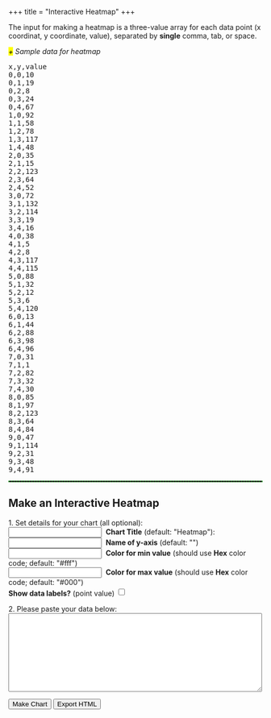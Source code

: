 +++
title = "Interactive Heatmap"
+++
<div>
<script src="https://code.highcharts.com/modules/heatmap.js"></script>
<p> The input for making a heatmap is a three-value array for each data point (x coordinat, y coordinate, value), separated by <strong>single</strong> comma, tab, or space.</p>
<span class="csv-toggle"><em><mark>+</mark> Sample data for heatmap</em></span>
<span class="csv-example" style="width: 100%">
<pre>
x,y,value
0,0,10
0,1,19
0,2,8
0,3,24
0,4,67
1,0,92
1,1,58
1,2,78
1,3,117
1,4,48
2,0,35
2,1,15
2,2,123
2,3,64
2,4,52
3,0,72
3,1,132
3,2,114
3,3,19
3,4,16
4,0,38
4,1,5
4,2,8
4,3,117
4,4,115
5,0,88
5,1,32
5,2,12
5,3,6
5,4,120
6,0,13
6,1,44
6,2,88
6,3,98
6,4,96
7,0,31
7,1,1
7,2,82
7,3,32
7,4,30
8,0,85
8,1,97
8,2,123
8,3,64
8,4,84
9,0,47
9,1,114
9,2,31
9,3,48
9,4,91
</pre></span>
<script>
function main() {
  $('.csv-example').hide();
  $('.csv-toggle').on('click', function() {
    $(this).toggleClass('active');
    $(this).next().slideToggle(400);
  });
}
$(document).ready(main);
</script>

<hr style="border: 1px dashed #008800">

<h2>Make an Interactive Heatmap</h2>

<form>
<p>1. Set details for your chart (all optional):<br>
<input type="text" name="mtitle">&nbsp;&nbsp;<strong>Chart Title</strong> (default: "Heatmap"):<br>
<input type="text" name="yaxis">&nbsp;&nbsp;<strong>Name of y-axis</strong> (default: "")<br>
<input type="text" name="mincolor">&nbsp;&nbsp;<strong>Color for min value</strong> (should use <strong>Hex</strong> color code; default: "#fff")<br> 
<input type="text" name="maxcolor">&nbsp;&nbsp;<strong>Color for max value</strong> (should use <strong>Hex</strong> color code; default: "#000")<br> 
<strong>Show data labels?</strong> (point value) <input type="checkbox" id="select-datalebels" style="height: 1.2em;">
</p>
<p>2. Please paste your data below:<br>
<textarea rows="10" cols="60" name="usrcsv"></textarea><br>
</p>
</form>
<button id="makeChart">Make Chart</button>
<button id="exportHtml">Export HTML</button>
<br>
<div id="container" style="width: 90%; margin: 0 auto"></div>
<script src="/js/heatmap.js"></script>
<script src='/js/export/exportHeatmap.js'></script>
</div>
